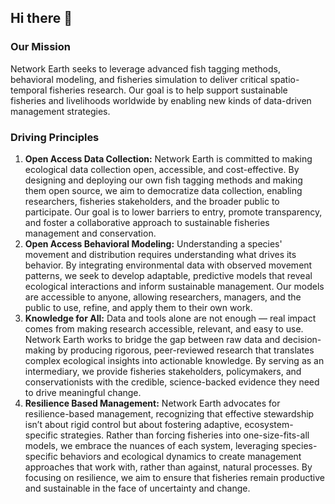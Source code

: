 ## Hi there 👋

### Our Mission

Network Earth seeks to leverage advanced fish tagging methods, behavioral modeling, and fisheries simulation to deliver critical spatio-temporal fisheries research. Our goal is to help support sustainable fisheries and livelihoods worldwide by enabling new kinds of data-driven management strategies.

### Driving Principles

1. **Open Access Data Collection:** Network Earth is committed to making ecological data collection open, accessible, and cost-effective. By designing and deploying our own fish tagging methods and making them open source, we aim to democratize data collection, enabling researchers, fisheries stakeholders, and the broader public to participate. Our goal is to lower barriers to entry, promote transparency, and foster a collaborative approach to sustainable fisheries management and conservation.
2. **Open Access Behavioral Modeling:** Understanding a species' movement and distribution requires understanding what drives its behavior. By integrating environmental data with observed movement patterns, we seek to develop adaptable, predictive models that reveal ecological interactions and inform sustainable management. Our models are accessible to anyone, allowing researchers, managers, and the public to use, refine, and apply them to their own work.
3. **Knowledge for All:** Data and tools alone are not enough — real impact comes from making research accessible, relevant, and easy to use. Network Earth works to bridge the gap between raw data and decision-making by producing rigorous, peer-reviewed research that translates complex ecological insights into actionable knowledge. By serving as an intermediary, we provide fisheries stakeholders, policymakers, and conservationists with the credible, science-backed evidence they need to drive meaningful change.
4. **Resilience Based Management:** Network Earth advocates for resilience-based management, recognizing that effective stewardship isn’t about rigid control but about fostering adaptive, ecosystem-specific strategies. Rather than forcing fisheries into one-size-fits-all models, we embrace the nuances of each system, leveraging species-specific behaviors and ecological dynamics to create management approaches that work with, rather than against, natural processes. By focusing on resilience, we aim to ensure that fisheries remain productive and sustainable in the face of uncertainty and change.
